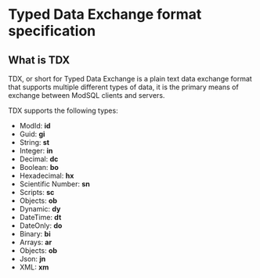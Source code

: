 # Typed Data Exchange format specification

## What is TDX

TDX, or short for Typed Data Exchange is a plain text data exchange format that supports multiple different types of data, it is the primary means of exchange between ModSQL clients and servers.

TDX supports the following types:

- ModId: **id<T>**
- Guid: **gi**
- String: **st**
- Integer: **in**
- Decimal: **dc**
- Boolean: **bo**
- Hexadecimal: **hx**
- Scientific Number: **sn**
- Scripts: **sc**
- Objects: **ob**
- Dynamic: **dy**
- DateTime: **dt**
- DateOnly: **do**
- Binary: **bi**
- Arrays: **ar<T>**
- Objects: **ob**
- Json: **jn**
- XML: **xm**